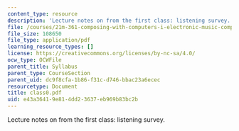 ```yaml
---
content_type: resource
description: 'Lecture notes on from the first class: listening survey.'
file: /courses/21m-361-composing-with-computers-i-electronic-music-composition-spring-2008/e43a36419e814dd23637eb969b83bc2b_class0.pdf
file_size: 108650
file_type: application/pdf
learning_resource_types: []
license: https://creativecommons.org/licenses/by-nc-sa/4.0/
ocw_type: OCWFile
parent_title: Syllabus
parent_type: CourseSection
parent_uid: dc9f8cfa-1b86-f31c-d746-bbac23a6ecec
resourcetype: Document
title: class0.pdf
uid: e43a3641-9e81-4dd2-3637-eb969b83bc2b
---
```

Lecture notes on from the first class: listening survey.